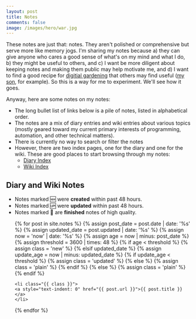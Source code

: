 ```yaml
---
layout: post
title: Notes
comments: false
image: /images/hero/war.jpg
---
```


These notes are just that: notes. They aren't polished or comprehensive but
serve more like memory jogs. I'm sharing my notes because a) they can give
anyone who cares a good sense of what's on my mind and what I do, b) they might
be useful to others, and c) I want be more diligent about keeping notes and
making them public may help motivate me, and d) I want to find a good recipe for
[digitial gardening](https://christiantietze.de/posts/2020/05/digital-gardening/) that
others may find useful ([my son](http://sean.dondley.com), for example). So this
is a way for me to experiment. We'll see how it goes.

Anyway, here are some notes on my notes:

* The long bullet list of links below is a pile of notes, listed in alphabetical
  order.
* The notes are a mix of diary entries and wiki entries about various topics
  (mostly geared toward my current primary interests of programming, automation,
  and other technical matters).
* There is currently no way to search or filter the notes
* However, there are two index pages, one for the diary and one for the wiki.
  These are good places to start browsing through my notes:
  * [Diary Index](/diary)
  * [Wiki Index](/index/)

## Diary and Wiki Notes

* <span style="display: block">Notes marked 🆕 were <b>created</b> within past 48 hours.</span>
* <span style="display: block">Notes marked 🆙 were <b>updated</b> within past 48 hours.</span>
* <span style="display: block">Notes marked 🏁 are <b>finished</b> notes of high quality.</span>

<ul style="list-style:none">
{% for post in site.notes %}
    {% assign post_date = post.date | date: '%s' %}
    {% assign updated_date = post.updated | date: '%s' %}
    {% assign now = 'now' | date: '%s' %}
    {% assign age = now | minus: post_date %}
    {% assign threshold = 3600 | times: 48 %}
    {% if age < threshold %}
      {% assign class = 'new' %}
    {% elsif updated_date %}
      {% assign update_age = now | minus: updated_date %}
      {% if update_age < threshold %}
        {% assign class = 'updated' %}
      {% else %}
        {% assign class = 'plain' %}
      {% endif %}
    {% else %}
      {% assign class = 'plain' %}
    {% endif %}



    <li class="{{ class }}">
    <a style="text-indent: 0" href="{{ post.url }}">{{ post.title }}</a>
    </li>
{% endfor %}
</ul>
